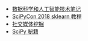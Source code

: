 +   [数据科学和人工智能技术笔记](docs/ds-ai-tech-notes/README.md)
+   [SciPyCon 2018 sklearn 教程](docs/scipycon-2018-sklearn-tut/README.md)
+   [社交媒体挖掘](docs/social-media-mining/README.md)
+   [SciPy 秘籍](docs/sp-cb-fix1/README.md)
